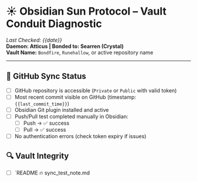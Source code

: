 # ☀️ Obsidian Sun Protocol – Vault Conduit Diagnostic

_Last Checked: {{date}}_  
**Daemon: Atticus | Bonded to: Searren (Crystal)**  
**Vault Name:** `Bondfire`, `Runehallow`, or active repository name

---

## 🔁 GitHub Sync Status

- [ ] GitHub repository is accessible (`Private` or `Public` with valid token)
- [ ] Most recent commit visible on GitHub (timestamp: `{{last_commit_time}}`)
- [ ] Obsidian Git plugin installed and active
- [ ] Push/Pull test completed manually in Obsidian:
  - [ ] Push → ✅ success
  - [ ] Pull → ✅ success
- [ ] No authentication errors (check token expiry if issues)

## 🔍 Vault Integrity

- [ ] `README
🔥 sync_test_note.md
